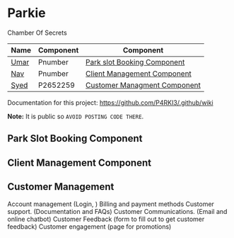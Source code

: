 # Parkie

Chamber Of Secrets

| Name | Component | Component |
| ----------- | ----------- | ----------- |
| [Umar](https://github.com/itsumarsoomro) | Pnumber | [Park slot Booking Component](https://github.com/P4RKI3/Parkie#park-slot-booking) |
| [Nav](https://github.com/navnoor1) | Pnumber | [Client Management Component](https://github.com/P4RKI3/Parkie#client-management) |
| [Syed](https://github.com/No3Mc) | P2652259 | [Customer Managment Component](https://github.com/P4RKI3/Parkie#customer-management) |
Documentation for this project: <https://github.com/P4RKI3/.github/wiki>

**Note:** It is public so `AVOID POSTING CODE THERE`.

## Park Slot Booking Component

## Client Management Component

## Customer Management

Account management (Login, )
Billing and payment methods
Customer support. (Documentation and FAQs)
Customer Communications. (Email and online chatbot)
Customer Feedback (form to fill out to get customer feedback)
Customer engagement (page for promotions)
